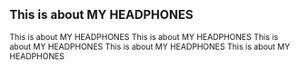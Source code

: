 

## This is about MY HEADPHONES 
This is about MY HEADPHONES 
This is about MY HEADPHONES
This is about MY HEADPHONES 
This is about MY HEADPHONES 
This is about MY HEADPHONES



